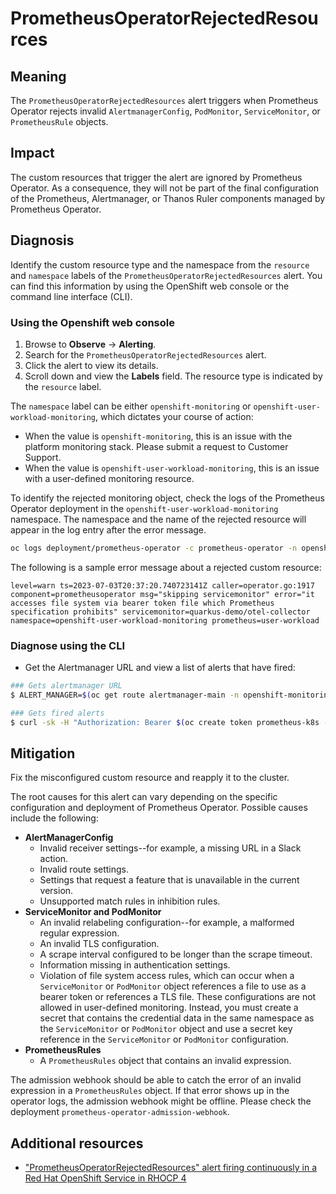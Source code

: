 # PrometheusOperatorRejectedResources

## Meaning

The `PrometheusOperatorRejectedResources` alert triggers when Prometheus Operator
rejects invalid `AlertmanagerConfig`, `PodMonitor`, `ServiceMonitor`, or `PrometheusRule`
objects.

## Impact

The custom resources that trigger the alert are ignored by Prometheus Operator.
As a consequence, they will not be part of the final configuration of the
Prometheus, Alertmanager, or Thanos Ruler components managed by Prometheus Operator.

## Diagnosis

Identify the custom resource type and the namespace from the `resource` and `namespace`
labels of the `PrometheusOperatorRejectedResources` alert. You can find this information
by using the OpenShift web console or the command line interface (CLI).

### Using the Openshift web console

1. Browse to **Observe** -> **Alerting**.
2. Search for the `PrometheusOperatorRejectedResources` alert.
3. Click the alert to view its details.
4. Scroll down and view the **Labels** field. The resource type is indicated by
the `resource` label.

The `namespace` label can be either `openshift-monitoring` or `openshift-user-workload-monitoring`,
which dictates your course of action:
* When the value is `openshift-monitoring`, this is an issue with the platform
monitoring stack. Please submit a request to Customer Support.
* When the value is `openshift-user-workload-monitoring`, this is an issue with
a user-defined monitoring resource.

To identify the rejected monitoring object, check the logs of the Prometheus Operator
deployment in the `openshift-user-workload-monitoring` namespace. The namespace
and the name of the rejected resource will appear in the log entry after the
error message.
```bash
oc logs deployment/prometheus-operator -c prometheus-operator -n openshift-user-workload-monitoring
```

The following is a sample error message about a rejected custom resource:
```log
level=warn ts=2023-07-03T20:37:20.740723141Z caller=operator.go:1917 component=prometheusoperator msg="skipping servicemonitor" error="it accesses file system via bearer token file which Prometheus specification prohibits" servicemonitor=quarkus-demo/otel-collector namespace=openshift-user-workload-monitoring prometheus=user-workload
```

### Diagnose using the CLI

* Get the Alertmanager URL and view a list of alerts that have fired:
```bash
### Gets alertmanager URL
$ ALERT_MANAGER=$(oc get route alertmanager-main -n openshift-monitoring -o jsonpath='{@.spec.host}')

### Gets fired alerts
$ curl -sk -H "Authorization: Bearer $(oc create token prometheus-k8s -n openshift-monitoring)"  https://$ALERT_MANAGER/api/v2/alerts?filter=alertname=PrometheusOperatorRejectedResources
```

## Mitigation

Fix the misconfigured custom resource and reapply it to the cluster.

The root causes for this alert can vary depending on the specific configuration and
deployment of Prometheus Operator.
Possible causes include the following:

- **AlertManagerConfig**
  - Invalid receiver settings--for example, a missing URL in a Slack action.
  - Invalid route settings.
  - Settings that request a feature that is unavailable in the current version.
  - Unsupported match rules in inhibition rules.
- **ServiceMonitor and PodMonitor**
  - An invalid relabeling configuration--for example, a malformed regular expression.
  - An invalid TLS configuration.
  - A scrape interval configured to be longer than the scrape timeout.
  - Information missing in authentication settings.
  - Violation of file system access rules, which can occur when a `ServiceMonitor`
    or `PodMonitor` object references a file to use as a bearer token or references
    a TLS file. These configurations are not allowed in user-defined monitoring.
    Instead, you must create a secret that contains the credential data in the
    same namespace as the `ServiceMonitor` or `PodMonitor` object and use a secret
    key reference in the `ServiceMonitor` or `PodMonitor` configuration.
- **PrometheusRules**
  - A `PrometheusRules` object that contains an invalid expression.

The admission webhook should be able to catch the error of an invalid expression
in a `PrometheusRules` object. If that error shows up in the operator logs,
the admission webhook might be offline. Please check the deployment `prometheus-operator-admission-webhook`.

## Additional resources
- ["PrometheusOperatorRejectedResources" alert firing continuously in a Red Hat OpenShift Service in RHOCP 4](https://access.redhat.com/solutions/6992399)